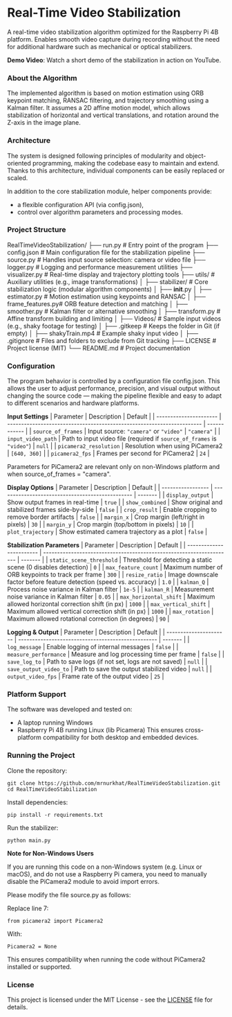 # Real-Time Video Stabilization
A real-time video stabilization algorithm optimized for the Raspberry Pi 4B platform. Enables smooth video capture during recording without the need for additional hardware such as mechanical or optical stabilizers.

**Demo Video**: Watch a short demo of the stabilization in action on YouTube.

### About the Algorithm
The implemented algorithm is based on motion estimation using ORB keypoint matching, RANSAC filtering, and trajectory smoothing using a Kalman filter. It assumes a 2D affine motion model, which allows stabilization of horizontal and vertical translations, and rotation around the Z-axis in the image plane.

### Architecture
The system is designed following principles of modularity and object-oriented programming, making the codebase easy to maintain and extend. Thanks to this architecture, individual components can be easily replaced or scaled.

In addition to the core stabilization module, helper components provide:
* a flexible configuration API (via config.json),
* control over algorithm parameters and processing modes.

### Project Structure
RealTimeVideoStabilization/
├── run.py               # Entry point of the program
├── config.json          # Main configuration file for the stabilization pipeline
├── source.py            # Handles input source selection: camera or video file
├── logger.py            # Logging and performance measurement utilities
├── visualizer.py        # Real-time display and trajectory plotting tools
├── utils/               # Auxiliary utilities (e.g., image transformations)
│
├── stabilizer/          # Core stabilization logic (modular algorithm components)
│   ├── __init__.py
│   ├── estimator.py     # Motion estimation using keypoints and RANSAC
│   ├── frame_features.py# ORB feature detection and matching
│   ├── smoother.py      # Kalman filter or alternative smoothing
│   ├── transform.py     # Affine transform building and limiting
│
├── Videos/              # Sample input videos (e.g., shaky footage for testing)
│   ├── .gitkeep         # Keeps the folder in Git (if empty)
│   ├── shakyTrain.mp4   # Example shaky input video
│
├── .gitignore           # Files and folders to exclude from Git tracking
├── LICENSE              # Project license (MIT)
└── README.md            # Project documentation


### Configuration
The program behavior is controlled by a configuration file config.json. This allows the user to adjust performance, precision, and visual output without changing the source code — making the pipeline flexible and easy to adapt to different scenarios and hardware platforms.

**Input Settings**
| Parameter              | Description                                                            | Default      |
| ---------------------- | ---------------------------------------------------------------------- | ------------ |
| `source_of_frames`     | Input source: `"camera"` or `"video"`                                  | `"camera"`   |
| `input_video_path`     | Path to input video file (required if `source_of_frames` is `"video"`) | `null`       |
| `picamera2_resolution` | Resolution when using PiCamera2                                        | `[640, 360]` |
| `picamera2_fps`        | Frames per second for PiCamera2                                        | `24`         |

Parameters for PiCamera2 are relevant only on non-Windows platform and when source_of_frames = "camera".

**Display Options**
| Parameter         | Description                                      | Default |
| ----------------- | ------------------------------------------------ | ------- |
| `display_output`  | Show output frames in real-time                  | `true`  |
| `show_combined`   | Show original and stabilized frames side-by-side | `false` |
| `crop_result`     | Enable cropping to remove border artifacts       | `false` |
| `margin_x`        | Crop margin (left/right in pixels)               | `30`    |
| `margin_y`        | Crop margin (top/bottom in pixels)               | `10`    |
| `plot_trajectory` | Show estimated camera trajectory as a plot       | `false` |

**Stabilization Parameters**
| Parameter                | Description                                                          | Default |
| ------------------------ | -------------------------------------------------------------------- | ------- |
| `static_scene_threshold` | Threshold for detecting a static scene (0 disables detection)        | `0`     |
| `max_feature_count`      | Maximum number of ORB keypoints to track per frame                   | `300`   |
| `resize_ratio`           | Image downscale factor before feature detection (speed vs. accuracy) | `1.0`   |
| `kalman_Q`               | Process noise variance in Kalman filter                              | `1e-5`  |
| `kalman_R`               | Measurement noise variance in Kalman filter                          | `0.05`  |
| `max_horizontal_shift`   | Maximum allowed horizontal correction shift (in px)                  | `1000`  |
| `max_vertical_shift`     | Maximum allowed vertical correction shift (in px)                    | `1000`  |
| `max_rotation`           | Maximum allowed rotational correction (in degrees)                   | `90`    |

**Logging & Output**
| Parameter              | Description                                        | Default |
| ---------------------- | -------------------------------------------------- | ------- |
| `log_message`          | Enable logging of internal messages                | `false` |
| `measure_performance`  | Measure and log processing time per frame          | `false` |
| `save_log_to`          | Path to save logs (if not set, logs are not saved) | `null`  |
| `save_output_video_to` | Path to save the output stabilized video           | `null`  |
| `output_video_fps`     | Frame rate of the output video                     | `25`    |

### Platform Support
The software was developed and tested on:
* A laptop running Windows
* Raspberry Pi 4B running Linux (lib Picamera)
This ensures cross-platform compatibility for both desktop and embedded devices.

### Running the Project
Clone the repository:
```
git clone https://github.com/mrnurkhat/RealTimeVideoStabilization.git
cd RealTimeVideoStabilization
```

Install dependencies:
```
pip install -r requirements.txt
```

Run the stabilizer:
```
python main.py
```

**Note for Non-Windows Users**

If you are running this code on a non-Windows system (e.g. Linux or macOS), and do not use a Raspberry Pi camera, you need to manually disable the PiCamera2 module to avoid import errors.

Please modify the file source.py as follows:

Replace line 7:
```
from picamera2 import Picamera2
```
With:
```
Picamera2 = None
```
This ensures compatibility when running the code without PiCamera2 installed or supported.

### License
This project is licensed under the MIT License - see the [LICENSE](LICENSE) file for details.

